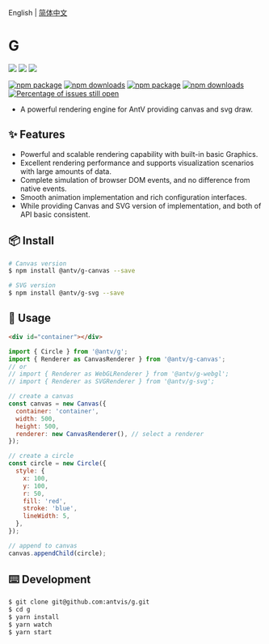 English | [简体中文](./README-zh_CN.md)

# G

[![](https://img.shields.io/travis/antvis/g.svg)](https://travis-ci.org/antvis/g)
![](https://img.shields.io/badge/language-javascript-red.svg)
![](https://img.shields.io/badge/license-MIT-000000.svg)

[![npm package](https://img.shields.io/npm/v/@antv/g-canvas.svg)](https://www.npmjs.com/package/@antv/g-canvas)
[![npm downloads](http://img.shields.io/npm/dm/@antv/g-canvas.svg)](https://npmjs.org/package/@antv/g-canvas)
[![npm package](https://img.shields.io/npm/v/@antv/g-svg.svg)](https://www.npmjs.com/package/@antv/g-svg)
[![npm downloads](http://img.shields.io/npm/dm/@antv/g-svg.svg)](https://npmjs.org/package/@antv/g-svg)
[![Percentage of issues still open](http://isitmaintained.com/badge/open/antvis/g.svg)](http://isitmaintained.com/project/antvis/g 'Percentage of issues still open')

- A powerful rendering engine for AntV providing canvas and svg draw.

## ✨ Features

- Powerful and scalable rendering capability with built-in basic Graphics.
- Excellent rendering performance and supports visualization scenarios with large amounts of data.
- Complete simulation of browser DOM events, and no difference from native events.
- Smooth animation implementation and rich configuration interfaces.
- While providing Canvas and SVG version of implementation, and both of API basic consistent.

## 📦 Install

```bash
# Canvas version
$ npm install @antv/g-canvas --save

# SVG version
$ npm install @antv/g-svg --save
```

## 🔨 Usage

```html
<div id="container"></div>
```

```js
import { Circle } from '@antv/g';
import { Renderer as CanvasRenderer } from '@antv/g-canvas';
// or
// import { Renderer as WebGLRenderer } from '@antv/g-webgl';
// import { Renderer as SVGRenderer } from '@antv/g-svg';

// create a canvas
const canvas = new Canvas({
  container: 'container',
  width: 500,
  height: 500,
  renderer: new CanvasRenderer(), // select a renderer
});

// create a circle
const circle = new Circle({
  style: {
    x: 100,
    y: 100,
    r: 50,
    fill: 'red',
    stroke: 'blue',
    lineWidth: 5,
  },
});

// append to canvas
canvas.appendChild(circle);
```

## ⌨️ Development

```bash
$ git clone git@github.com:antvis/g.git
$ cd g
$ yarn install
$ yarn watch
$ yarn start
```
